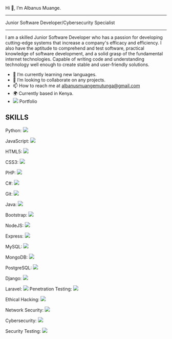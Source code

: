 Hi 👋, I’m Albanus Muange.
___________________________________________________________________________________________________________________________________________________________________________________________________________________________________________
Junior Software Developer/Cybersecurity Specialist
___________________________________________________________________________________________________________________________________________
I am a skilled Junior Software Developer who has a passion for developing cutting-edge systems that increase a company's efficacy and efficiency. I also have the aptitude to comprehend and test software, practical knowledge of software development, and a solid grasp of the fundamental internet technologies. Capable of writing code and understanding technology well enough to create stable and user-friendly solutions.

- 🌱 I’m currently learning new languages.
- 💞️ I’m looking to collaborate on any projects.
- 📫 How to reach me at albanusmuangemutunga@gmail.com
- 🌍 Currently based in Kenya.
- [<img src="https://img.shields.io/badge/Portfolio-000000?style=for-the-badge&logo=About.me&logoColor=white" />](https://albanus-muange-mutunga-portfolio.vercel.app/) Portfolio


SKILLS
-------------------------------------------------------------------------------------------------------------------------------------------
Python:
<img src="https://img.shields.io/badge/Python-3776AB?style=for-the-badge&logo=python&logoColor=white" />

JavaScript:
<img src="https://img.shields.io/badge/JavaScript-F7DF1E?style=for-the-badge&logo=javascript&logoColor=black" />

HTML5:
<img src="https://img.shields.io/badge/HTML5-E34F26?style=for-the-badge&logo=html5&logoColor=white" />

CSS3:
<img src="https://img.shields.io/badge/CSS3-1572B6?style=for-the-badge&logo=css3&logoColor=white" />

PHP:
<img src="https://img.shields.io/badge/PHP-777BB4?style=for-the-badge&logo=php&logoColor=white" />

C#:
<img src="https://img.shields.io/badge/C%23-239120?style=for-the-badge&logo=c-sharp&logoColor=white" />

Git:
<img src="https://img.shields.io/badge/Git-F05032?style=for-the-badge&logo=git&logoColor=white" />

Java:
<img src="https://img.shields.io/badge/Java-007396?style=for-the-badge&logo=java&logoColor=white" />

Bootstrap:
<img src="https://img.shields.io/badge/Bootstrap-563D7C?style=for-the-badge&logo=bootstrap&logoColor=white" />

NodeJS:
<img src="https://img.shields.io/badge/Node.js-339933?style=for-the-badge&logo=nodedotjs&logoColor=white" />

Express:
<img src="https://img.shields.io/badge/Express-000000?style=for-the-badge&logo=express&logoColor=white" />

MySQL:
<img src="https://img.shields.io/badge/MySQL-4479A1?style=for-the-badge&logo=mysql&logoColor=white" />

MongoDB:
<img src="https://img.shields.io/badge/MongoDB-47A248?style=for-the-badge&logo=mongodb&logoColor=white" />

PostgreSQL:
<img src="https://img.shields.io/badge/PostgreSQL-336791?style=for-the-badge&logo=postgresql&logoColor=white" />

Django:
<img src="https://img.shields.io/badge/Django-092E20?style=for-the-badge&logo=django&logoColor=white" />

Laravel:
<img src="https://img.shields.io/badge/Laravel-FF2D20?style=for-the-badge&logo=laravel&logoColor=white" />
Penetration Testing:
<img src="https://img.shields.io/badge/Penetration_Testing-000000?style=for-the-badge&logo=kalilinux&logoColor=white" />

Ethical Hacking:
<img src="https://img.shields.io/badge/Ethical_Hacking-2A2A2A?style=for-the-badge&logo=hackthebox&logoColor=white" />

Network Security:
<img src="https://img.shields.io/badge/Network_Security-4E9A06?style=for-the-badge&logo=linux&logoColor=white" />

Cybersecurity:
<img src="https://img.shields.io/badge/Cybersecurity-005571?style=for-the-badge&logo=cybersecurity&logoColor=white" />

Security Testing:
<img src="https://img.shields.io/badge/Security_Testing-DC3D24?style=for-the-badge&logo=redhat&logoColor=white" />
